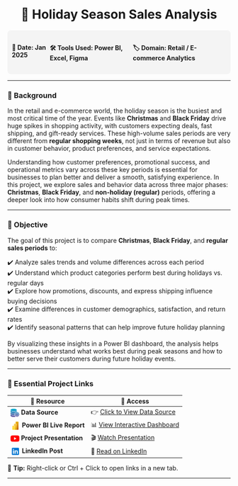 <h1 align="center">🎄 Holiday Season Sales Analysis</h1>

<div style="display: flex; justify-content: space-between; padding: 10px; background-color: #f4f4f4; border-radius: 8px;">
  <h4>📅 Date: Jan 2025</h4>
  <h4>🛠️ Tools Used: Power BI, Excel, Figma</h4>
  <h4>🏷️ Domain: Retail / E-commerce Analytics</h4>
</div>

---

### 📌 Background

In the retail and e-commerce world, the holiday season is the busiest and most critical time of the year. Events like **Christmas** and **Black Friday** drive huge spikes in shopping activity, with customers expecting deals, fast shipping, and gift-ready services. These high-volume sales periods are very different from **regular shopping weeks**, not just in terms of revenue but also in customer behavior, product preferences, and service expectations.

Understanding how customer preferences, promotional success, and operational metrics vary across these key periods is essential for businesses to plan better and deliver a smooth, satisfying experience. In this project, we explore sales and behavior data across three major phases: **Christmas**, **Black Friday**, and **non-holiday (regular)** periods, offering a deeper look into how consumer habits shift during peak times.

---

### 🎯 Objective

The goal of this project is to compare **Christmas**, **Black Friday**, and **regular sales periods** to:

✔️ Analyze sales trends and volume differences across each period  
✔️ Understand which product categories perform best during holidays vs. regular days  
✔️ Explore how promotions, discounts, and express shipping influence buying decisions  
✔️ Examine differences in customer demographics, satisfaction, and return rates  
✔️ Identify seasonal patterns that can help improve future holiday planning

By visualizing these insights in a Power BI dashboard, the analysis helps businesses understand what works best during peak seasons and how to better serve their customers during future holiday events.

---

###  📂 Essential Project Links  

| 🧭 Resource | 🔗 Access |
|------------|----------|
| <img src="https://github.com/Chakradhar-M/PBI_Images/blob/main/Portfolio_Icons/database.png?raw=true" width="20" style="vertical-align:middle;"> **Data Source** | 👉 [Click to View Data Source](#) |
| <img src="https://github.com/Chakradhar-M/PBI_Images/blob/main/Portfolio_Icons/power-bi.png?raw=true" width="22" style="vertical-align:middle;"> **Power BI Live Report** | 📊 [View Interactive Dashboard](#) |
| <img src="https://github.com/Chakradhar-M/PBI_Images/blob/main/Portfolio_Icons/youtube.png?raw=true" width="20" style="vertical-align:middle;"> **Project Presentation** | 🎬 [Watch Presentation](#) |
| <img src="https://github.com/Chakradhar-M/PBI_Images/blob/main/Portfolio_Icons/linkedin.png?raw=true" width="22" style="vertical-align:middle;"> **LinkedIn Post** | 🔗 [Read on LinkedIn](#) |

📌 **Tip:** Right-click or Ctrl + Click to open links in a new tab.

---
